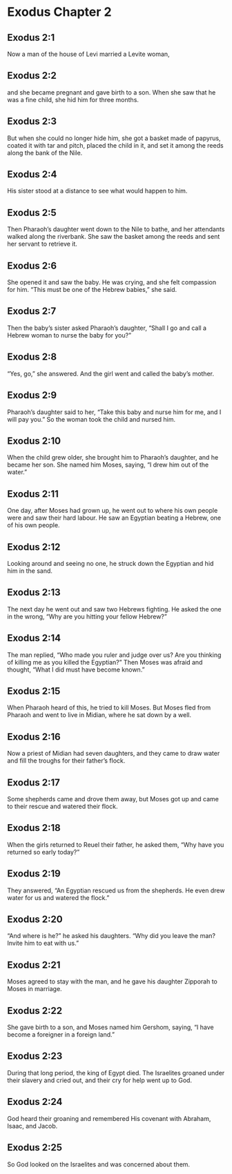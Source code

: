 # Exodus Chapter 2

## Exodus 2:1
Now a man of the house of Levi married a Levite woman,

## Exodus 2:2
and she became pregnant and gave birth to a son. When she saw that he was a fine child, she hid him for three months.

## Exodus 2:3
But when she could no longer hide him, she got a basket made of papyrus, coated it with tar and pitch, placed the child in it, and set it among the reeds along the bank of the Nile.

## Exodus 2:4
His sister stood at a distance to see what would happen to him.

## Exodus 2:5
Then Pharaoh’s daughter went down to the Nile to bathe, and her attendants walked along the riverbank. She saw the basket among the reeds and sent her servant to retrieve it.

## Exodus 2:6
She opened it and saw the baby. He was crying, and she felt compassion for him. “This must be one of the Hebrew babies,” she said.

## Exodus 2:7
Then the baby’s sister asked Pharaoh’s daughter, “Shall I go and call a Hebrew woman to nurse the baby for you?”

## Exodus 2:8
“Yes, go,” she answered. And the girl went and called the baby’s mother.

## Exodus 2:9
Pharaoh’s daughter said to her, “Take this baby and nurse him for me, and I will pay you.” So the woman took the child and nursed him.

## Exodus 2:10
When the child grew older, she brought him to Pharaoh’s daughter, and he became her son. She named him Moses, saying, “I drew him out of the water.”

## Exodus 2:11
One day, after Moses had grown up, he went out to where his own people were and saw their hard labour. He saw an Egyptian beating a Hebrew, one of his own people.

## Exodus 2:12
Looking around and seeing no one, he struck down the Egyptian and hid him in the sand.

## Exodus 2:13
The next day he went out and saw two Hebrews fighting. He asked the one in the wrong, “Why are you hitting your fellow Hebrew?”

## Exodus 2:14
The man replied, “Who made you ruler and judge over us? Are you thinking of killing me as you killed the Egyptian?” Then Moses was afraid and thought, “What I did must have become known.”

## Exodus 2:15
When Pharaoh heard of this, he tried to kill Moses. But Moses fled from Pharaoh and went to live in Midian, where he sat down by a well.

## Exodus 2:16
Now a priest of Midian had seven daughters, and they came to draw water and fill the troughs for their father’s flock.

## Exodus 2:17
Some shepherds came and drove them away, but Moses got up and came to their rescue and watered their flock.

## Exodus 2:18
When the girls returned to Reuel their father, he asked them, “Why have you returned so early today?”

## Exodus 2:19
They answered, “An Egyptian rescued us from the shepherds. He even drew water for us and watered the flock.”

## Exodus 2:20
“And where is he?” he asked his daughters. “Why did you leave the man? Invite him to eat with us.”

## Exodus 2:21
Moses agreed to stay with the man, and he gave his daughter Zipporah to Moses in marriage.

## Exodus 2:22
She gave birth to a son, and Moses named him Gershom, saying, “I have become a foreigner in a foreign land.”

## Exodus 2:23
During that long period, the king of Egypt died. The Israelites groaned under their slavery and cried out, and their cry for help went up to God.

## Exodus 2:24
God heard their groaning and remembered His covenant with Abraham, Isaac, and Jacob.

## Exodus 2:25
So God looked on the Israelites and was concerned about them.

